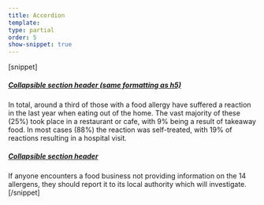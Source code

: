 ```yaml
---
title: Accordion
template:
type: partial
order: 5
show-snippet: true
---
```

[snippet]
<!--accordion-->
<div class="padding-bottom--4"></div>
<div class="accordion--header">
    <h5>
        <a class="accordion-toggle" data-toggle="collapse" data-parent="#accordion" href="#collapseOne">
            Collapsible section header (same formatting as h5)
        </a>
    </h5>
</div>
<div id="collapseOne" class="col-wrap collapse in">
    <div class="col col--fluid-15 margin-top--1 accordion--body">
        In total, around a third of those with a food allergy have suffered a reaction in the last year 
        when eating out of the home. The vast majority of these (25%) took place in a restaurant or cafe, 
        with 9% being a result of takeaway food. In most cases (88%) the reaction was self-treated, with 19% 
        of reactions resulting in a hospital visit.
    </div>
</div>
<div class="accordion--header">
    <h5>
        <a class="accordion-toggle" data-toggle="collapse" data-parent="#accordion" href="#collapseTwo">
            Collapsible section header
        </a>
    </h5>
</div>
<div id="collapseTwo" class="col-wrap collapse">
    <div class="col col--fluid-15 margin-top--1 accordion--body">
        If anyone encounters a food business not providing information on the 14 allergens, they should report 
        it to its local authority which will investigate.
    </div>
</div>
[/snippet]